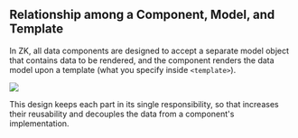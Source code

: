 ## Relationship among a Component, Model, and Template
In ZK, all data components are designed to accept a separate model object that contains data to be rendered, and the component renders the data model upon a template (what you specify inside `<template>`).

![ ]({{site.baseurl}}/zk_essentials/images/listmodel-template.png)

This design keeps each part in its single responsibility, so that increases their reusability and decouples the data from a component's implementation.